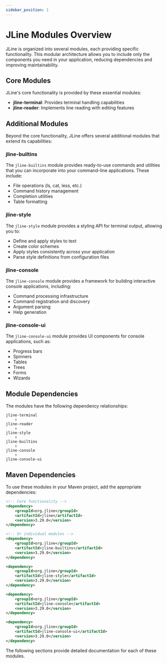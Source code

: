 ```yaml
---
sidebar_position: 1
---
```


# JLine Modules Overview

JLine is organized into several modules, each providing specific functionality. This modular architecture allows you to include only the components you need in your application, reducing dependencies and improving maintainability.

## Core Modules

JLine's core functionality is provided by these essential modules:

- **jline-terminal**: Provides terminal handling capabilities
- **jline-reader**: Implements line reading with editing features

## Additional Modules

Beyond the core functionality, JLine offers several additional modules that extend its capabilities:

### jline-builtins

The `jline-builtins` module provides ready-to-use commands and utilities that you can incorporate into your command-line applications. These include:

- File operations (ls, cat, less, etc.)
- Command history management
- Completion utilities
- Table formatting

### jline-style

The `jline-style` module provides a styling API for terminal output, allowing you to:

- Define and apply styles to text
- Create color schemes
- Apply styles consistently across your application
- Parse style definitions from configuration files

### jline-console

The `jline-console` module provides a framework for building interactive console applications, including:

- Command processing infrastructure
- Command registration and discovery
- Argument parsing
- Help generation

### jline-console-ui

The `jline-console-ui` module provides UI components for console applications, such as:

- Progress bars
- Spinners
- Tables
- Trees
- Forms
- Wizards

## Module Dependencies

The modules have the following dependency relationships:

```
jline-terminal
    ↑
jline-reader
    ↑
jline-style
    ↑
jline-builtins
    ↑
jline-console
    ↑
jline-console-ui
```

## Maven Dependencies

To use these modules in your Maven project, add the appropriate dependencies:

```xml
<!-- Core functionality -->
<dependency>
    <groupId>org.jline</groupId>
    <artifactId>jline</artifactId>
    <version>3.29.0</version>
</dependency>

<!-- Or individual modules -->
<dependency>
    <groupId>org.jline</groupId>
    <artifactId>jline-builtins</artifactId>
    <version>3.29.0</version>
</dependency>

<dependency>
    <groupId>org.jline</groupId>
    <artifactId>jline-style</artifactId>
    <version>3.29.0</version>
</dependency>

<dependency>
    <groupId>org.jline</groupId>
    <artifactId>jline-console</artifactId>
    <version>3.29.0</version>
</dependency>

<dependency>
    <groupId>org.jline</groupId>
    <artifactId>jline-console-ui</artifactId>
    <version>3.29.0</version>
</dependency>
```

The following sections provide detailed documentation for each of these modules.
